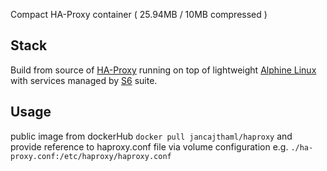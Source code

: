 Compact HA-Proxy container ( 25.94MB / 10MB compressed )

## Stack

Build from source of [HA-Proxy](http://www.haproxy.org/download) running on top of lightweight [Alphine Linux](https://alpinelinux.org) with services managed by [S6](http://git.skarnet.org/cgi-bin/cgit.cgi/s6/about/) suite.

## Usage

public image from dockerHub `docker pull jancajthaml/haproxy` and provide reference to haproxy.conf file via
volume configuration e.g. `./ha-proxy.conf:/etc/haproxy/haproxy.conf`
